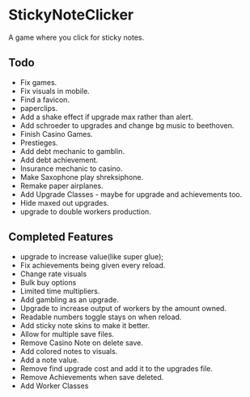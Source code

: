 # StickyNoteClicker
A game where you click for sticky notes.

## Todo
- Fix games.
- Fix visuals in mobile.
- Find a favicon.
- paperclips.
- Add a shake effect if upgrade max rather than alert.
- Add schroeder to upgrades and change bg music to beethoven.
- Finish Casino Games.
- Prestieges.
- Add debt mechanic to gamblin.
- Add debt achievement.
- Insurance mechanic to casino.
- Make Saxophone play shreksiphone.
- Remake paper airplanes.
- Add Upgrade Classes - maybe for upgrade and achievements too.
- Hide maxed out upgrades.
- upgrade to double workers production.

## Completed Features
- upgrade to increase value(like super glue);
- Fix achievements being given every reload.
- Change rate visuals
- Bulk buy options
- Limited time multipliers.
- Add gambling as an upgrade.
- Upgrade to increase output of workers by the amount owned.
- Readable numbers toggle stays on when reload.
- Add sticky note skins to make it better.
- Allow for multiple save files.
- Remove Casino Note on delete save.
- Add colored notes to visuals.
- Add a note value.
- Remove find upgrade cost and add it to the upgrades file.
- Remove Achievements when save deleted.
- Add Worker Classes
